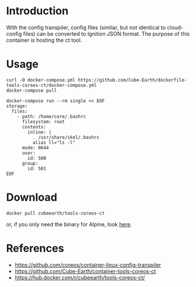 # Introduction
With the config transpiler, config files (simliar, but not identical to cloud-config files) can be converted to Ignition JSON format.
The purpose of this container is hosting the ct tool.

# Usage
```
curl -O docker-compose.yml https://github.com/Cube-Earth/dockerfile-tools-coreos-ct/docker-compose.yml
docker-compose pull

docker-compose run --rm single << EOF
storage:
  files:
    - path: /home/core/.bashrc
      filesystem: root
      contents:
        inline: |
          . /usr/share/skel/.bashrc
          alias ll="ls -l"
      mode: 0644
      user:
        id: 500
      group:
        id: 501
EOF
```

# Download
```
docker pull cubeearth/tools-coreos-ct
```
or, if you only need the binary for Alpine, look [here](https://github.com/Cube-Earth/tools-coreos-ct/releases).



# References
- https://github.com/coreos/container-linux-config-transpiler
- https://github.com/Cube-Earth/container-tools-coreos-ct
- https://hub.docker.com/r/cubeearth/tools-coreos-ct/
